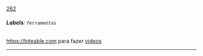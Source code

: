 [262](https://github.com/guilhermeprokisch/guilherme/issues/262) 
###### **Labels**: `ferramentas`



https://biteable.com para fazer [videos](videos.md)



-------------------------------------------------------------------------------

